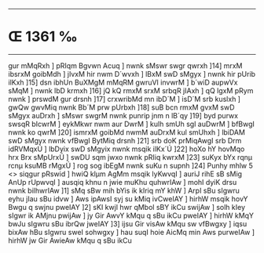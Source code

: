 ___
# Œ 1361 ‰
---
gur mMqRxh ] pRIqm Bgvwn Acuq ] nwnk sMswr swgr qwrxh ]14]
mrxM ibsrxM goibMdh ] jIvxM hir nwm D´wvxh ] lBxM swD sMgyx ] nwnk
hir pUrib ilKxh ]15] dsn ibhUn BuXMgM mMqRM gwruVI invwrM ] b´wiD
aupwVx sMqM ] nwnk lbD krmxh ]16] jQ kQ rmxM srxM srbqR
jIAxh ] qQ lgxM pRym nwnk ] prswdM gur drsnh ]17] crxwribMd
mn ibD´M ] isD´M srb kuslxh ] gwQw gwvMiq nwnk Bb´M prw pUrbxh
]18] suB bcn rmxM gvxM swD sMgyx auDrxh ] sMswr swgrM nwnk
punrip jnm n lB´qy ]19] byd purwx swsqR bIcwrM ] eykMkwr nwm aur
DwrM ] kulh smUh sgl auDwrM ] bfBwgI nwnk ko qwrM ]20] ismrxM
goibMd nwmM auDrxM kul smUhxh ] lbiDAM swD sMgyx nwnk vfBwgI BytMiq
drsnh ]21] srb doK prMiqAwgI srb Drm idRVMqxÚ ] lbDyix swD
sMgyix nwnk msqik ilKx´Ú ]22] hoXo hY hovMqo hrx Brx sMpUrxÚ ] swDU
sqm jwxo nwnk pRIiq kwrxM ]23] suKyx bYx rqnµ rcnµ ksuMB rMgxÚ ] rog
sog ibEgM nwnk suKu n supnh ]24]
Punhy mhlw 5
<> siqgur pRswid ]
hwiQ klµm AgMm msqik lyKwvqI ] auriJ rihE sB sMig AnUp rUpwvqI
] ausqiq khnu n jwie muKhu quhwrIAw ] mohI dyiK drsu nwnk bilhwrIAw
]1] sMq sBw mih bYis ik kIriq mY khW ] ArpI sBu sIgwru eyhu jIau sBu
idvw ] Aws ipAwsI syj su kMiq ivCweIAY ] hirhW msqik hovY Bwgu q
swjnu pweIAY ]2] sKI kwjl hwr qMbol sBY ikCu swijAw ] solh kIey
sIgwr ik AMjnu pwijAw ] jy Gir AwvY kMqu q sBu ikCu pweIAY ] hirhW
kMqY bwJu sIgwru sBu ibrQw jweIAY ]3] ijsu Gir visAw kMqu sw vfBwgxy
] iqsu bixAw hBu sIgwru sweI sohwgxy ] hau suqI hoie AicMq min Aws
purweIAw ] hirhW jw Gir AwieAw kMqu q sBu ikCu
####

